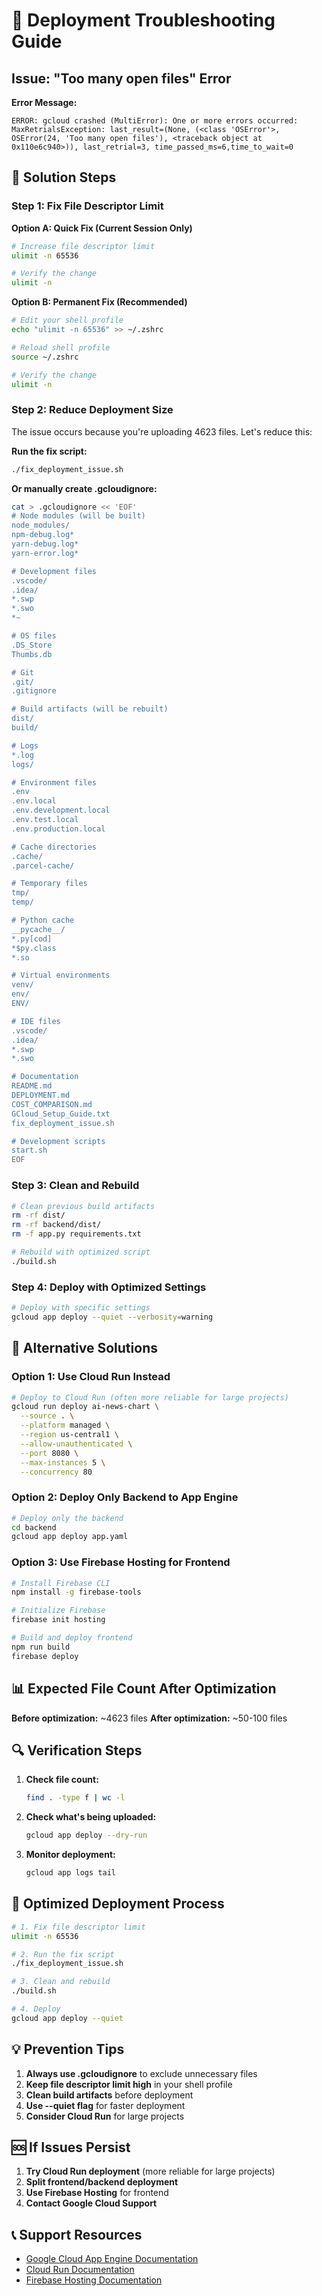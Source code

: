 # 🚨 Deployment Troubleshooting Guide

## Issue: "Too many open files" Error

**Error Message:**
```
ERROR: gcloud crashed (MultiError): One or more errors occurred:
MaxRetrialsException: last_result=(None, (<class 'OSError'>, OSError(24, 'Too many open files'), <traceback object at 0x110e6c940>)), last_retrial=3, time_passed_ms=6,time_to_wait=0
```

## 🔧 Solution Steps

### Step 1: Fix File Descriptor Limit

**Option A: Quick Fix (Current Session Only)**
```bash
# Increase file descriptor limit
ulimit -n 65536

# Verify the change
ulimit -n
```

**Option B: Permanent Fix (Recommended)**
```bash
# Edit your shell profile
echo "ulimit -n 65536" >> ~/.zshrc

# Reload shell profile
source ~/.zshrc

# Verify the change
ulimit -n
```

### Step 2: Reduce Deployment Size

The issue occurs because you're uploading 4623 files. Let's reduce this:

**Run the fix script:**
```bash
./fix_deployment_issue.sh
```

**Or manually create .gcloudignore:**
```bash
cat > .gcloudignore << 'EOF'
# Node modules (will be built)
node_modules/
npm-debug.log*
yarn-debug.log*
yarn-error.log*

# Development files
.vscode/
.idea/
*.swp
*.swo
*~

# OS files
.DS_Store
Thumbs.db

# Git
.git/
.gitignore

# Build artifacts (will be rebuilt)
dist/
build/

# Logs
*.log
logs/

# Environment files
.env
.env.local
.env.development.local
.env.test.local
.env.production.local

# Cache directories
.cache/
.parcel-cache/

# Temporary files
tmp/
temp/

# Python cache
__pycache__/
*.py[cod]
*$py.class
*.so

# Virtual environments
venv/
env/
ENV/

# IDE files
.vscode/
.idea/
*.swp
*.swo

# Documentation
README.md
DEPLOYMENT.md
COST_COMPARISON.md
GCloud_Setup_Guide.txt
fix_deployment_issue.sh

# Development scripts
start.sh
EOF
```

### Step 3: Clean and Rebuild

```bash
# Clean previous build artifacts
rm -rf dist/
rm -rf backend/dist/
rm -f app.py requirements.txt

# Rebuild with optimized script
./build.sh
```

### Step 4: Deploy with Optimized Settings

```bash
# Deploy with specific settings
gcloud app deploy --quiet --verbosity=warning
```

## 🎯 Alternative Solutions

### Option 1: Use Cloud Run Instead
```bash
# Deploy to Cloud Run (often more reliable for large projects)
gcloud run deploy ai-news-chart \
  --source . \
  --platform managed \
  --region us-central1 \
  --allow-unauthenticated \
  --port 8080 \
  --max-instances 5 \
  --concurrency 80
```

### Option 2: Deploy Only Backend to App Engine
```bash
# Deploy only the backend
cd backend
gcloud app deploy app.yaml
```

### Option 3: Use Firebase Hosting for Frontend
```bash
# Install Firebase CLI
npm install -g firebase-tools

# Initialize Firebase
firebase init hosting

# Build and deploy frontend
npm run build
firebase deploy
```

## 📊 Expected File Count After Optimization

**Before optimization:** ~4623 files
**After optimization:** ~50-100 files

## 🔍 Verification Steps

1. **Check file count:**
   ```bash
   find . -type f | wc -l
   ```

2. **Check what's being uploaded:**
   ```bash
   gcloud app deploy --dry-run
   ```

3. **Monitor deployment:**
   ```bash
   gcloud app logs tail
   ```

## 🚀 Optimized Deployment Process

```bash
# 1. Fix file descriptor limit
ulimit -n 65536

# 2. Run the fix script
./fix_deployment_issue.sh

# 3. Clean and rebuild
./build.sh

# 4. Deploy
gcloud app deploy --quiet
```

## 💡 Prevention Tips

1. **Always use .gcloudignore** to exclude unnecessary files
2. **Keep file descriptor limit high** in your shell profile
3. **Clean build artifacts** before deployment
4. **Use --quiet flag** for faster deployment
5. **Consider Cloud Run** for large projects

## 🆘 If Issues Persist

1. **Try Cloud Run deployment** (more reliable for large projects)
2. **Split frontend/backend deployment**
3. **Use Firebase Hosting** for frontend
4. **Contact Google Cloud Support**

## 📞 Support Resources

- [Google Cloud App Engine Documentation](https://cloud.google.com/appengine/docs)
- [Cloud Run Documentation](https://cloud.google.com/run/docs)
- [Firebase Hosting Documentation](https://firebase.google.com/docs/hosting) 